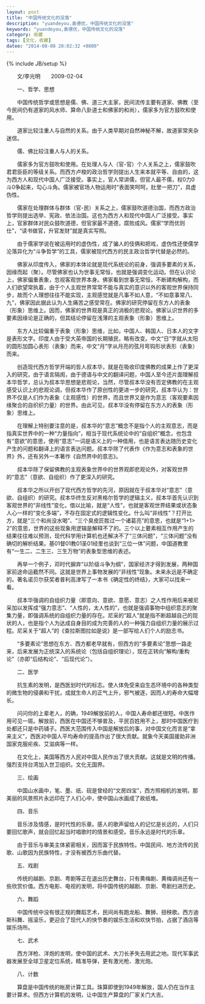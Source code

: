 ```yaml
---
layout: post
title: "中国传统文化的没落"
description: "yuandeyou,袁德优，中国传统文化的没落"
keywords: "yuandeyou,袁德优，中国传统文化的没落"
category: 收藏
tags: [文化，收藏]
datee: "2014-08-08 20:02:32 +0800"
---
```

{% include JB/setup %}

　　文/李光明　　2009-02-04

　　一、哲学、思想

　　中国传统哲学或思想是儒、佛、道三大主家，民间流传主要有道家、佛教（至今民间仍有道家的风水师、算命八卦道士和佛家的和尚），儒家多为官方鼓吹和使用。

　　道家比较注重人与自然的关系。由于人类早期对自然神秘不解，故道家常夹杂迷信。

　　儒、佛比较注重人与人的关系。

　　儒家多为官方鼓吹和使用。在处理人与人（官-官）个人关系之上，儒家鼓吹君君臣臣的等级关系。而西方卢梭的政治哲学则提出人生来本就平等、自由的，这为西方人和现代中国人广泛接受。事实上，官人常讲儒，但官人最不儒，权0力0斗0争起来，勾心斗角。儒家被官场人物运用时“表面笑呵呵，肚里一把刀”，具虚伪性。

　　儒家在处理群体与群体（官-民）关系之上，儒家鼓吹道德治国，而西方政治哲学则提出选举、宪政、依法治国。这也为西方人和现代中国人广泛接受。事实上，官家群体对民众鼓吹道德，但官家最不道德，腐败成风。儒家“学而优则仕”，“读书做官，升官发财”就是真实写照。

　　由于儒家学说在被运用时的虚伪性，成了骗人的伎俩和把戏，虚伪性还使儒学沦落异化为“斗争哲学”的工具，儒家被现代西方的民主政治哲学代替是必然的。

<!-- more -->

　　佛家从印度传入，佛家的本体论就是现代系统论的前身，强调多要素的关系，因缘而起（聚）。尽管佛家也认为世事无常恒，也就是强调变化运动。但在认识论上，佛家偏重表象，忽视客观世界本身。佛家看到世事无常恒，不断建构解构，而人们欲望常执着，由于个人主观世界常常不能与真实的意识以外的客观世界保持同步，故而个人理想往往不能实现，主观感觉就是凡事不如人意，“不如意事常八、九”，佛家因此据此认为人生痛苦之感受常在。佛家的研究停留在东方人的表象（形象）思维上。因而，佛家的世界观是真正的消极的悲观论。佛家认识世界的多要素因缘论是正确的，但其结论停留在浅薄的主观表象（形象）思维上。

　　东方人比较偏重于表象（形象）思维，比如，中国人、韩国人、日本人的文字是表形文字。印度人由于受大英帝国的长期殖民，略有改变。中文“日”字就从太阳的圆形加圆心表形（表象）而来，中文“月”字从月亮的弦月弯钩形状表形（表象）而来。

　　创造现代西方哲学开端的哲人叔本华，就是在吸收印度佛教的成果上作了更深入的研究，由于语言隔阂，由于德语与中文的翻译问题，中国人至今还片面理解叔本华哲学，总认为叔本华思想是悲观论，当然，尽管叔本华没有否定佛教的在主观感受认识上的悲观论调，但叔本华作了原创性的更进一步的研究，叔本华认为：世界不仅是人们作为表象（主观感性）的世界，而且世界又是作为意志（客观要素因缘聚合的自织织力量）的世界。由此可见，叔本华没有停留在东方人的表象（形象）思维上。

　　在理解上特别要注意的是，叔本华的“意志”概念不是指个人的主观意志，而是指真实世界中的一种“力量指向”，相当于现代系统论中的“自组织”概念，也包含有“意欲”的意思，使用“意志”一词是语义上的一种借用，也是语言表达随历史变化产生的问题和翻译上的语言表达问题。叔本华除了代表作《作为意志和表象的世界》外，还有另外一本著作《自然界中的意志》。

　　叔本华除了保留佛教的主观表象世界中的世界观即悲观论外，对客观世界的“意志”（意欲、自组织）作了更深入的研究。

　　叔本华之所以开创了现代西方哲学的先河，原因就在于叔本华对“意志”（意欲、自组织）的研究。叔本华终生反对黑格尔哲学的逻辑主义，叔本华首先认识到客观世界的“非线性”变化，借以比喻，就是“人性”，也就是客观世界结果或状态象人心一样的“变化多端”，不存在固定式的逻辑性变化。什么叫“非线性”？打开比方，就是“三个和尚没水喝”、“三个臭皮匠胜过一个诸葛亮”的意思，也就是“1+1> 2”的意思，世界的这些现象用逻辑是解释不了的。三个以上要素相互作用产生的结果往往难以预测，现代科学用计算机也还解决不了“三体问题”，“三体问题”没有确切的解析结果。基01督01教01圣01经里也谈到“三位一体”问题，中国道教里有“一生二、二生三、三生万物”的表象型思维的表述。

　　再举一个例子，邓时代摒弃“以阶级斗争为纲”，国家经济才得到发展，两种国家前途命运截然不同。这就是世界上事物发展的“非线性”现象。未来永远是不确定的。著名诺贝尔获奖者普利高津写了一本书《确定性的终结》，大家可以找来一看。

　　叔本华强调的自组织力量（即意向、意欲、意愿、意志）之人性作用后来被尼采加以发挥成“强力意志”、“人性的，太人性的”，也就是强调事物中组织意志的聚集力量，即强调系统的自组织力量的存在。尼采的“超人”就是指不断超越自己的现状的人，也是指个人为达成自身目的成为完善的人的一种强力自组织力量的展示过程。尼采关于“超人”的《查拉斯图拉如是说》是一部写给人们个人的励志书。

　　“多要素论”思想在东方、西方都老早就有，但西方的“多要素论”思想一路走来，后来发展为正统深入的系统论（包括自组织理论），现在正转向“解构/重构论”（亦即“后结构论”、“后现代论”）。

　　二、医学

　　抗生素的发明，是西医划时代的标志。使人体免受来自生态环境中的各种类型的微生物的侵袭和干扰，成就生命人的正气上升，邪气被逐，因而人的寿命大幅增长。

　　问问你的上辈老人，的确，1949解放前的人，中国人寿命都还很短。中医作用可见一斑。解放前，西医在中国还不够普及，平民百姓用不上，那时中国医疗到处都还只是中药铺子。西医大范围传入中国是解放后的事，对中国文化而言是“拿来主义”，西医对中国人平均寿命的提高作出了很大贡献。就象今天美国援助非洲国家克服疟疾、艾滋病等一样。

　　在文化上，美国等西方人民对中国人民作出了很大贡献。这就是文明的传播。强烈支持台湾加入世卫组织。文化无国界。

　　三、绘画

　　中国山水画中，笔、墨、纸、砚是曾经的“文房四宝”，西方照相机的发明，那美丽的风景照片永远印在了人们心中，使中国山水画成了故纸堆。

　　四、音乐

　　音乐涉及情感，是时代性的乐章。感人的歌声留给人的记忆是长远的，人们只要回忆歌声，就会回忆起当时唱歌时的情景和感受。音乐永远是时代的乐章。

　　由于音乐与审美主体紧密相关，因而富于民族特性。中国民间、地方流传的民歌、山歌因为民族特性，才没有被西方乐曲代替。

　　五、戏剧

　　传统的越剧、京剧、粤剧等正在退出历史舞台，只有黄梅剧、黄梅调尚还有一些欣赏价值。西方电影、电视的发明，将中国传统的越剧、京剧、粤剧扫进历史。

　　六、舞蹈

　　中国传统中没有很正规的舞蹈艺术，民间尚有跑龙船、舞狮、扭秧歌。西方迪斯科舞、摇滚乐，更迎合了现代人的快节奏的娱乐生活和欢快节拍，占据了酒店等娱乐场所。

　　七、武术

　　西方洋枪、洋炮的发明，使中国的武术、大刀长矛失去用武之地。现代军事武器发展至全球卫星定位系统，精准导弹，更有激光枪、激光炮。

　　八、计数

　　算盘是中国传统的帐房计算工具。珠算即使到1949年解放，国人仍在当作主要计算术。但西方计算机的发明，让中国生产算盘的厂家关门大吉。 
